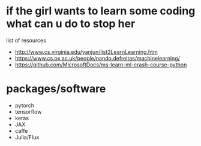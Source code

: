 # if the girl wants to learn some coding what can u do to stop her
list of resources 
* http://www.cs.virginia.edu/yanjun/list2LearnLearning.htm
* https://www.cs.ox.ac.uk/people/nando.defreitas/machinelearning/
* https://github.com/MicrosoftDocs/ms-learn-ml-crash-course-python

# packages/software 

* pytorch 
* tensorflow
* keras 
* JAX
* caffe 
* Julia/Flux
